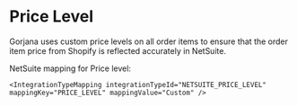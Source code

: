 # Price Level

Gorjana uses custom price levels on all order items to ensure that the order item price from Shopify is reflected accurately in NetSuite.

NetSuite mapping for Price level:

```
<IntegrationTypeMapping integrationTypeId="NETSUITE_PRICE_LEVEL" mappingKey="PRICE_LEVEL" mappingValue="Custom" />
```